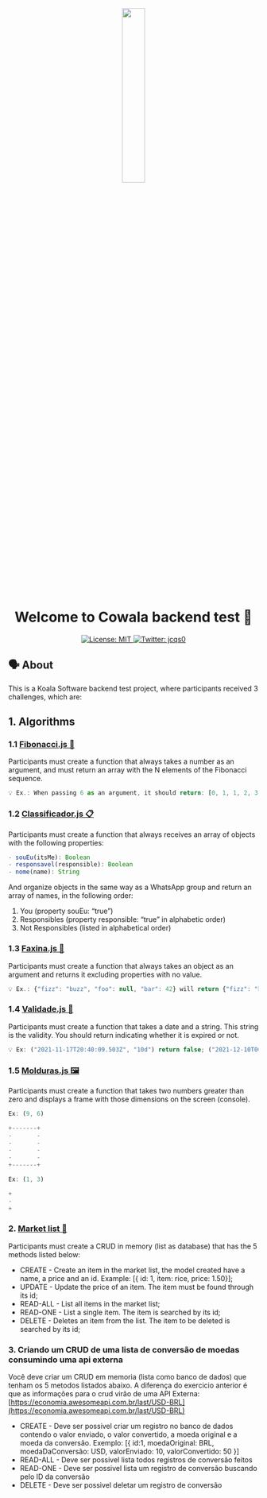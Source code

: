 ﻿<div align="center">
  <img src="https://i.imgur.com/i0XewhV.png" style="width: 30%;">
</div>

<h1 align="center">Welcome to Cowala backend test 🐨</h1>
<p align="center">
  <a href="https://github.com/kefranabg/readme-md-generator/blob/master/LICENSE">
    <img alt="License: MIT" src="https://img.shields.io/badge/license-MIT-green.svg" target="_blank" />
  </a>
  <a href="https://twitter.com/jcqs0">
    <img alt="Twitter: jcqs0" src="https://img.shields.io/twitter/follow/jcqs0.svg?style=social" target="_blank" />
  </a>
</p>

## 🗣 About
This is a Koala Software backend test project, where participants received 3 challenges, which are:

## 1. Algorithms

### 1.1 [Fibonacci.js 🧮](https://github.com/igorjcqs/Cowala/blob/master/Algorithms/fibonacci.js)

Participants must create a function that always takes a number as an argument, and must return an array with the N elements of the Fibonacci sequence.
```jsx
💡 Ex.: When passing 6 as an argument, it should return: [0, 1, 1, 2, 3, 5].
```

### 1.2 [Classificador.js 📋](https://github.com/igorjcqs/Cowala/blob/master/Algorithms/classificador.js)

Participants must create a function that always receives an array of objects with the following properties:

```jsx
- souEu(itsMe): Boolean
- responsavel(responsible): Boolean
- nome(name): String
```

And organize objects in the same way as a WhatsApp group and return an array of names, in the following order:

1. You (property souEu: “true”)
2. Responsibles (property responsible: “true” in alphabetic order)
3. Not Responsibles (listed in alphabetical order)

### 1.3 [Faxina.js 🧹](https://github.com/igorjcqs/Cowala/blob/master/Algorithms/faxina.js)

Participants must create a function that always takes an object as an argument and returns it excluding properties with no value.
```jsx
💡 Ex.: {"fizz": "buzz", "foo": null, "bar": 42} will return {"fizz": "buzz", "bar": 42}
```

### 1.4 [Validade.js 📆](https://github.com/igorjcqs/Cowala/blob/master/Algorithms/validade.js)

Participants must create a function that takes a date and a string. This string is the validity. You should return indicating whether it is expired or not.
```jsx
💡 Ex: ("2021-11-17T20:40:09.503Z", "10d") return false; ("2021-12-10T00:00:00.000Z", "180d") return true.
```

### 1.5 [Molduras.js 🖼️](https://github.com/igorjcqs/Cowala/blob/master/Algorithms/molduras.js)

Participants must create a function that takes two numbers greater than zero and displays a frame with those dimensions on the screen (console).

```jsx
Ex: (9, 6)

+-------+
-       -
-       -
-       -
-       -
+-------+
```

```jsx
Ex: (1, 3)

+
-
+
```

### 2. [Market list 🛒](https://github.com/igorjcqs/Cowala/tree/master/Backend-%231)

Participants must create a CRUD in memory (list as database) that has the 5 methods listed below:

- CREATE - Create an item in the market list, the model created have a name, a price and an id. Example: [{ id: 1, item: rice, price: 1.50}];
- UPDATE - Update the price of an item. The item must be found through its id;
- READ-ALL - List all items in the market list;
- READ-ONE - List a single item. The item is searched by its id;
- DELETE - Deletes an item from the list. The item to be deleted is searched by its id;

### 3. Criando um CRUD de uma lista de conversão de moedas consumindo uma api externa

Você deve criar um CRUD em memoria (lista como banco de dados) que tenham os 5 metodos listados abaixo. A diferença do exercicio anterior é que as informações para o crud virão de uma API Externa:  [https://economia.awesomeapi.com.br/last/USD-BRL](https://economia.awesomeapi.com.br/last/USD-BRL)

- CREATE - Deve ser possivel criar um registro no banco de dados contendo o valor enviado, o valor convertido, a moeda original e a moeda da conversão. Exemplo: [{ id:1, moedaOriginal: BRL, moedaDaConversão: USD, valorEnviado: 10, valorConvertido: 50 }]
- READ-ALL - Deve ser possivel lista todos registros de conversão feitos
- READ-ONE - Deve ser possivel lista um registro de conversão buscando pelo ID da conversão
- DELETE - Deve ser possivel deletar um registro de conversão
